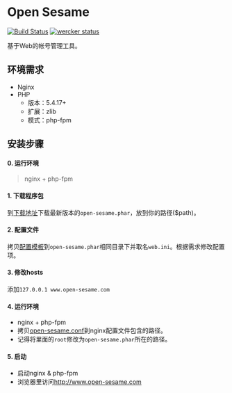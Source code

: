 Open Sesame
============
[![Build Status](https://drone.io/github.com/liuxd/open-sesame/status.png)](https://drone.io/github.com/liuxd/open-sesame/latest)
[![wercker status](https://app.wercker.com/status/e235d5b6a0dc8cfaf7199fe18a074ded/s/ "wercker status")](https://app.wercker.com/project/bykey/e235d5b6a0dc8cfaf7199fe18a074ded)

基于Web的帐号管理工具。

## 环境需求
+ Nginx
+ PHP
    + 版本：5.4.17+
    + 扩展：zlib
    + 模式：php-fpm

## 安装步骤
#### 0. 运行环境
> nginx + php-fpm

#### 1. 下载程序包
到[下载地址](https://github.com/liuxd/open-sesame/releases)下载最新版本的`open-sesame.phar`，放到你的路径($path)。

#### 2. 配置文件
拷贝[配置模板](https://raw.github.com/liuxd/open-sesame/master/src/config/web.ini.sample)到`open-sesame.phar`相同目录下并取名`web.ini`。根据需求修改配置项。

#### 3. 修改hosts
添加`127.0.0.1 www.open-sesame.com`

#### 4. 运行环境
+ nginx + php-fpm
+ 拷贝[open-sesame.conf](https://raw.github.com/liuxd/open-sesame/master/dev/open-sesame.conf)到nginx配置文件包含的路径。
+ 记得将里面的`root`修改为`open-sesame.phar`所在的路径。

#### 5. 启动
+ 启动nginx & php-fpm
+ 浏览器里访问<http://www.open-sesame.com>
